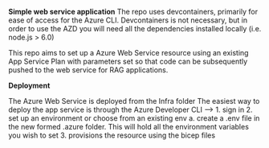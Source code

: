 <b>Simple web service application</b>
The repo uses devcontainers, primarily for ease of access for the Azure CLI.  Devcontainers is not necessary, but in order to use the AZD you will need all the dependencies installed locally (i.e. node.js > 6.0)

This repo aims to set up a Azure Web Service resource using an existing App Service Plan with parameters set so that code can be subsequently pushed to the web service for RAG applications.

<b>Deployment</b>

The Azure Web Service is deployed from the Infra folder
The easiest way to deploy the app service is through the Azure Developer CLI --> 
    1. sign in <azd auth login>
    2. set up an environment <azd env new> or choose from an existing env <azd env list>
      a. create a .env file in the new formed .azure folder.  This will hold all the environment variables you wish to set
    3. <azd provision> provisions the resource using the bicep files

